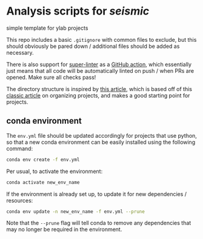 # Analysis scripts for *seismic*
simple template for ylab projects

This repo includes a basic `.gitignore` with common files to exclude, but this should obviously be pared down / additional files should be added as necessary.

There is also support for [super-linter](https://github.com/github/super-linter) as a [GitHub action](https://docs.github.com/en/free-pro-team@latest/actions), which essentially just means that all code will be automatically linted on push / when PRs are opened. Make sure all checks pass!

The directory structure is inspired by [this article](https://medium.com/outlier-bio-blog/a-quick-guide-to-organizing-data-science-projects-updated-for-2016-4cbb1e6dac71), which is based off of this [classic article](https://journals.plos.org/ploscompbiol/article?id=10.1371/journal.pcbi.1000424) on organizing projects, and makes a good starting point for projects.

## conda environment
The `env.yml` file should be updated accordingly for projects that use python, so that a new conda environment can be easily installed using the following command:
```sh
conda env create -f env.yml
```

Per usual, to activate the environment:
```sh
conda activate new_env_name
```

If the environment is already set up, to update it for new dependencies / resources:
```sh
conda env update -n new_env_name -f env.yml --prune
```

Note that the `--prune` flag will tell conda to remove any dependencies that may no longer be required in the environment.
